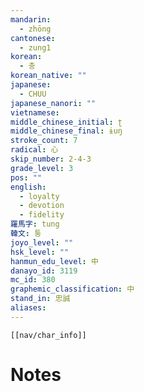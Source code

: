 ```yaml
---
mandarin:
  - zhōng
cantonese:
  - zung1
korean:
  - 충
korean_native: ""
japanese:
  - CHUU
japanese_nanori: ""
vietnamese:
middle_chinese_initial: ʈ
middle_chinese_final: ɨuŋ
stroke_count: 7
radical: 心
skip_number: 2-4-3
grade_level: 3
pos: ""
english:
  - loyalty
  - devotion
  - fidelity
羅馬字: tung
韓文: 퉁
joyo_level: ""
hsk_level: ""
hanmun_edu_level: 中
danayo_id: 3119
mc_id: 380
graphemic_classification: 中
stand_in: 忠誠
aliases:
---
```

```meta-bind-embed
[[nav/char_info]]
```

# Notes
